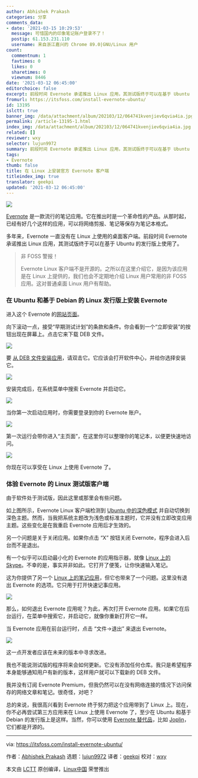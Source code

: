 ```yaml
---
author: Abhishek Prakash
categories: 分享
comments_data:
- date: '2021-03-15 10:29:53'
  message: 可惜国内的印象笔记账户登录不了！
  postip: 61.153.231.110
  username: 来自浙江嘉兴的 Chrome 89.0|GNU/Linux 用户
count:
  commentnum: 1
  favtimes: 0
  likes: 0
  sharetimes: 0
  viewnum: 8446
date: '2021-03-12 06:45:00'
editorchoice: false
excerpt: 前段时间 Evernote 承诺推出 Linux 应用，其测试版终于可以在基于 Ubuntu 的发行版上使用了。
fromurl: https://itsfoss.com/install-evernote-ubuntu/
id: 13195
islctt: true
banner_img: /data/attachment/album/202103/12/064741kvenjiev6qvia4ia.jpg
permalink: /article-13195-1.html
index_img: /data/attachment/album/202103/12/064741kvenjiev6qvia4ia.jpg.thumb.jpg
related: []
reviewer: wxy
selector: lujun9972
summary: 前段时间 Evernote 承诺推出 Linux 应用，其测试版终于可以在基于 Ubuntu 的发行版上使用了。
tags:
- Evernote
thumb: false
title: 在 Linux 上安装官方 Evernote 客户端
titleindex_img: true
translator: geekpi
updated: '2021-03-12 06:45:00'
---
```


![](/data/attachment/album/202103/12/064741kvenjiev6qvia4ia.jpg)


[Evernote](https://evernote.com/) 是一款流行的笔记应用。它在推出时是一个革命性的产品。从那时起，已经有好几个这样的应用，可以将网络剪报、笔记等保存为笔记本格式。


多年来，Evernote 一直没有在 Linux 上使用的桌面客户端。前段时间 Evernote 承诺推出 Linux 应用，其测试版终于可以在基于 Ubuntu 的发行版上使用了。



> 
> 非 FOSS 警报！
> 
> 
> Evernote Linux 客户端不是开源的。之所以在这里介绍它，是因为该应用是在 Linux 上提供的，我们也会不定期地介绍 Linux 用户常用的非 FOSS 应用。这对普通桌面 Linux 用户有帮助。
> 
> 
> 


### 在 Ubuntu 和基于 Debian 的 Linux 发行版上安装 Evernote


进入这个 Evernote 的[网站页面](https://evernote.com/intl/en/b1433t1422)。


向下滚动一点，接受“早期测试计划”的条款和条件。你会看到一个“立即安装”的按钮出现在屏幕上。点击它来下载 DEB 文件。


![](/data/attachment/album/202103/12/064557wamtxxmgxcdiagoc.png)


要 [从 DEB 文件安装应用](https://itsfoss.com/install-deb-files-ubuntu/)，请双击它。它应该会打开软件中心，并给你选择安装它。


![](/data/attachment/album/202103/12/064559obcw2b9m9bpbmm12.png)


安装完成后，在系统菜单中搜索 Evernote 并启动它。


![](/data/attachment/album/202103/12/064600e8prlel2vzulr550.jpg)


当你第一次启动应用时，你需要登录到你的 Evernote 账户。


![](/data/attachment/album/202103/12/064602rbgrp8pm8811biae.png)


第一次运行会带你进入“主页面”，在这里你可以整理你的笔记本，以便更快速地访问。


![](/data/attachment/album/202103/12/064604v7cd5r5uaxtrgxkc.png)


你现在可以享受在 Linux 上使用 Evernote 了。


### 体验 Evernote 的 Linux 测试版客户端


由于软件处于测试版，因此这里或那里会有些问题。


如上图所示，Evernote Linux 客户端检测到 [Ubuntu 中的深色模式](https://itsfoss.com/dark-mode-ubuntu/) 并自动切换到深色主题。然而，当我把系统主题改为浅色或标准主题时，它并没有立即改变应用主题。这些变化是在我重启 Evernote 应用后才生效的。


另一个问题是关于关闭应用。如果你点击 “X” 按钮关闭 Evernote，程序会进入后台而不是退出。


有一个似乎可以启动最小化的 Evernote 的应用指示器，就像 [Linux 上的 Skype](https://itsfoss.com/install-skype-ubuntu-1404/)。不幸的是，事实并非如此。它打开了便笺，让你快速输入笔记。


这为你提供了另一个 [Linux 上的笔记应用](https://itsfoss.com/note-taking-apps-linux/)，但它也带来了一个问题。这里没有退出 Evernote 的选项。它只用于打开快速记事应用。


![](/data/attachment/album/202103/12/064606kl6l3lopmbossb38.png)


那么，如何退出 Evernote 应用呢？为此，再次打开 Evernote 应用。如果它在后台运行，在菜单中搜索它，并启动它，就像你重新打开它一样。


当 Evernote 应用在前台运行时，点击 “文件->退出” 来退出 Evernote。


![](/data/attachment/album/202103/12/064607nk00qoofkq2pbmb7.png)


这一点开发者应该在未来的版本中寻求改进。


我也不能说测试版的程序将来会如何更新。它没有添加任何仓库。我只是希望程序本身能够通知用户有新的版本，这样用户就可以下载新的 DEB 文件。


我并没有订阅 Evernote Premium，但我仍然可以在没有网络连接的情况下访问保存的网络文章和笔记。很奇怪，对吧？


总的来说，我很高兴看到 Evernote 终于努力把这个应用带到了 Linux 上。现在，你不必再尝试第三方应用来在 Linux 上使用 Evernote 了，至少在 Ubuntu 和基于 Debian 的发行版上是这样。当然，你可以使用 [Evernote 替代品](https://itsfoss.com/5-evernote-alternatives-linux/)，比如 [Joplin](https://itsfoss.com/joplin/)，它们都是开源的。




---


via: <https://itsfoss.com/install-evernote-ubuntu/>


作者：[Abhishek Prakash](https://itsfoss.com/author/abhishek/) 选题：[lujun9972](https://github.com/lujun9972) 译者：[geekpi](https://github.com/geekpi) 校对：[wxy](https://github.com/wxy)


本文由 [LCTT](https://github.com/LCTT/TranslateProject) 原创编译，[Linux中国](https://linux.cn/) 荣誉推出